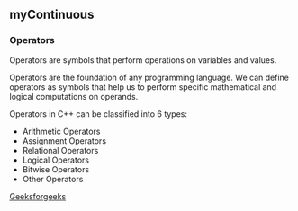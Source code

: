 ## myContinuous

### Operators
Operators are symbols that perform operations on variables and values. 

Operators are the foundation of any programming language. We can define operators as symbols that help us to perform specific mathematical and logical computations on operands.

Operators in C++ can be classified into 6 types:

- Arithmetic Operators
- Assignment Operators
- Relational Operators
- Logical Operators
- Bitwise Operators
- Other Operators

[Geeksforgeeks](https://www.geeksforgeeks.org/operators-c-c/ "operators")
